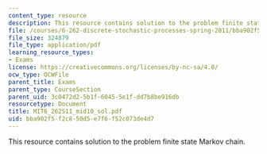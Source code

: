 ```yaml
---
content_type: resource
description: This resource contains solution to the problem finite state Markov chain.
file: /courses/6-262-discrete-stochastic-processes-spring-2011/bba902f5f2c850d5e7f6f52c073de4d7_MIT6_262S11_mid10_sol.pdf
file_size: 324879
file_type: application/pdf
learning_resource_types:
- Exams
license: https://creativecommons.org/licenses/by-nc-sa/4.0/
ocw_type: OCWFile
parent_title: Exams
parent_type: CourseSection
parent_uid: 3c0472d2-5b1f-6045-5e1f-dd7b8be916db
resourcetype: Document
title: MIT6_262S11_mid10_sol.pdf
uid: bba902f5-f2c8-50d5-e7f6-f52c073de4d7
---
```

This resource contains solution to the problem finite state Markov chain.